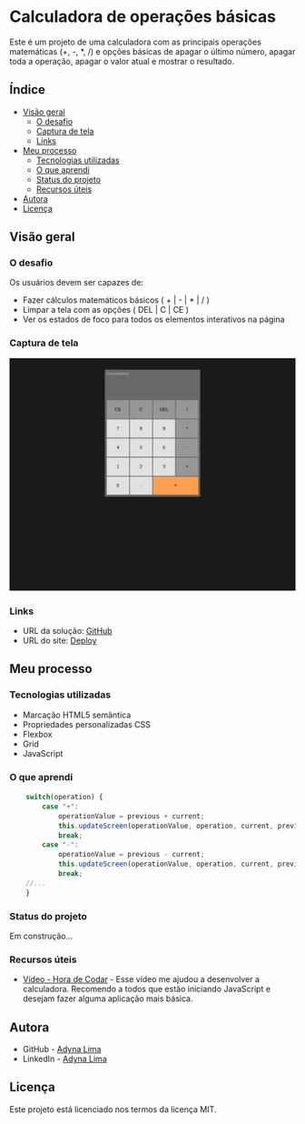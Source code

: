 # Calculadora de operações básicas

Este é um projeto de uma calculadora com as principais operações matemáticas (+, -, *, /) e opções básicas de apagar o último número, apagar toda a operação, apagar o valor atual e mostrar o resultado. 

## Índice

- [Visão geral](#visão-geral)
  - [O desafio](#o-desafio)
  - [Captura de tela](#captura-de-tela)
  - [Links](#links)
- [Meu processo](#meu-processo)
  - [Tecnologias utilizadas](#tecnologias-utilizadas)
  - [O que aprendi](#o-que-aprendi)
  - [Status do projeto](#status-do-projeto)
  - [Recursos úteis](#recursos-úteis)
- [Autora](#autora)
- [Licença](#licença)

## Visão geral

### O desafio

Os usuários devem ser capazes de:

- Fazer cálculos matemáticos básicos ( + | - | * | / )
- Limpar a tela com as opções ( DEL | C | CE )
- Ver os estados de foco para todos os elementos interativos na página

### Captura de tela

![](./assets/prints/print.png)

### Links

- URL da solução: [GitHub](https://github.com/adynaslima/Projeto-Calculadora.git)
- URL do site: [Deploy](https://projeto-calculadora-seven.vercel.app/)

## Meu processo

### Tecnologias utilizadas

- Marcação HTML5 semântica
- Propriedades personalizadas CSS
- Flexbox
- Grid
- JavaScript

### O que aprendi

```js
    switch(operation) {
        case "+":
            operationValue = previous + current;
            this.updateScreen(operationValue, operation, current, previous)
            break;
        case "-":
            operationValue = previous - current;
            this.updateScreen(operationValue, operation, current, previous)
            break;
    //...
    }
```

### Status do projeto

Em construção...

### Recursos úteis

- [Vídeo - Hora de Codar](https://www.youtube.com/watch?v=KCfaPZ2t2yA&t=2536s) - Esse vídeo me ajudou a desenvolver a calculadora. Recomendo a todos que estão iniciando JavaScript e desejam fazer alguma aplicação mais básica. 

## Autora

- GitHub - [Adyna Lima](https://github.com/adynaslima)
- LinkedIn - [Adyna Lima](https://www.linkedin.com/in/adynalima/)

## Licença

Este projeto está licenciado nos termos da licença MIT.